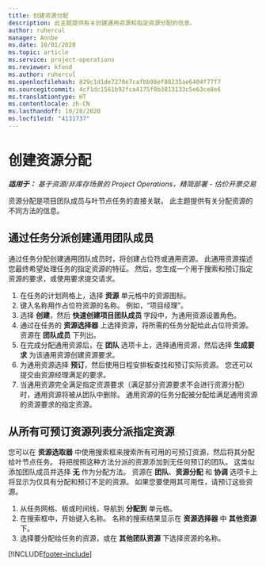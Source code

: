 ```yaml
---
title: 创建资源分配
description: 此主题提供有关创建通用资源和指定资源分配的信息。
author: ruhercul
manager: Annbe
ms.date: 10/01/2020
ms.topic: article
ms.service: project-operations
ms.reviewer: kfend
ms.author: ruhercul
ms.openlocfilehash: 829c1d1de7270e7cafbb98ef80235ae6404f77f7
ms.sourcegitcommit: 4cf1dc1561b92fca4175f0b3813133c5e63ce8e6
ms.translationtype: HT
ms.contentlocale: zh-CN
ms.lasthandoff: 10/28/2020
ms.locfileid: "4131737"
---
```

# <a name="create-resource-assignments"></a>创建资源分配

_**适用于：** 基于资源/非库存场景的 Project Operations，精简部署 - 估价开票交易_


资源分配是项目团队成员与叶节点任务的直接关联。 此主题提供有关分配资源的不同方法的信息。

## <a name="create-a-generic-team-member-through-task-assignment"></a>通过任务分派创建通用团队成员


通过任务分配创建通用团队成员时，将创建占位符或通用资源。 此通用资源描述您最终希望处理任务的指定资源的特征。 然后，您生成一个用于搜索和预订指定资源的要求，或使用要求提交请求。

1. 在任务的计划网格上，选择 **资源** 单元格中的资源图标。
2. 键入名称用作占位符资源的名称。 例如，“项目经理”。
3. 选择 **创建**，然后 **快速创建项目团队成员** 字段中，为通用资源设置角色。
4. 通过在任务的 **资源选择器** 上选择资源，将所需的任务分配给此占位符资源。 资源在 **团队成员** 下列出。
5. 在完成分配通用资源后，在 **团队** 选项卡上，选择通用资源，然后选择 **生成要求** 为该通用资源创建资源要求。
6. 为通用资源选择 **预订**，然后使用日程安排板查找和预订实际资源。 您还可以提交由资源经理满足的要求。
7. 当通用资源完全满足指定资源要求（满足部分资源要求不会进行资源分配）时，通用资源将被从团队中删除。 通用资源的任务分配被分配给满足通用资源的资源要求的指定资源。

## <a name="assign-a-named-resource-from-the-list-of-all-bookable-resources"></a>从所有可预订资源列表分派指定资源

您可以在 **资源选取器** 中使用搜索框来搜索所有可用的可预订资源，然后将其分配给叶节点任务。 将把按照这种方法分派的资源添加到无任何预订的团队。 这类似添加团队成员并选择 **无** 作为分配方法。 资源在 **团队**、**资源分配** 和 **协调** 选项卡上将显示为仅具有分配和预订不足的资源。 如果您要使用其可用性，请预订这些资源。

1. 从任务网格、板或时间线，导航到 **分配到** 单元格。
2. 在搜索框中，开始键入名称。 名称的搜索结果显示在 **资源选择器** 中 **其他资源** 下。
3. 选择要分配给任务的资源，或在 **其他团队资源** 下选择资源的名称。


[!INCLUDE[footer-include](../includes/footer-banner.md)]